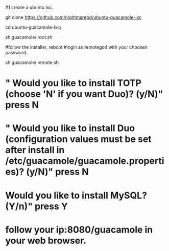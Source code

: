 #1 create a ubuntu lxc.

git clone https://github.com/nightmarebd/ubuntu-guacamole-lxc

cd ubuntu-guacamole-lxc/

sh guacamole\ root.sh 

#follow the installer, reboot
#login as remotegod with your choosen password.

sh guacamole\ remote.sh 


# " Would you like to install TOTP (choose 'N' if you want Duo)? (y/N)" press N
# " Would you like to install Duo (configuration values must be set after install in /etc/guacamole/guacamole.properties)? (y/N)" press N
# Would you like to install MySQL? (Y/n)" press Y
# follow your ip:8080/guacamole in your web browser.
